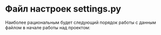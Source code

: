 # Файл настроек settings.py

Наиболее рациональным будет следующий порядок работы с данным файлом в начале работы над проектом:

##
